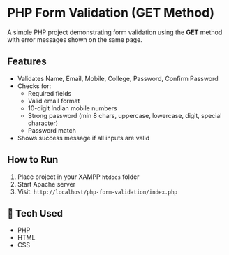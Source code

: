 # PHP Form Validation (GET Method)

A simple PHP project demonstrating form validation using the **GET** method with error messages shown on the same page.

##  Features
- Validates Name, Email, Mobile, College, Password, Confirm Password
- Checks for:
  - Required fields
  - Valid email format
  - 10-digit Indian mobile numbers
  - Strong password (min 8 chars, uppercase, lowercase, digit, special character)
  - Password match
- Shows success message if all inputs are valid

##  How to Run
1. Place project in your XAMPP `htdocs` folder
2. Start Apache server
3. Visit: `http://localhost/php-form-validation/index.php`

## 📖 Tech Used
- PHP
- HTML
- CSS

